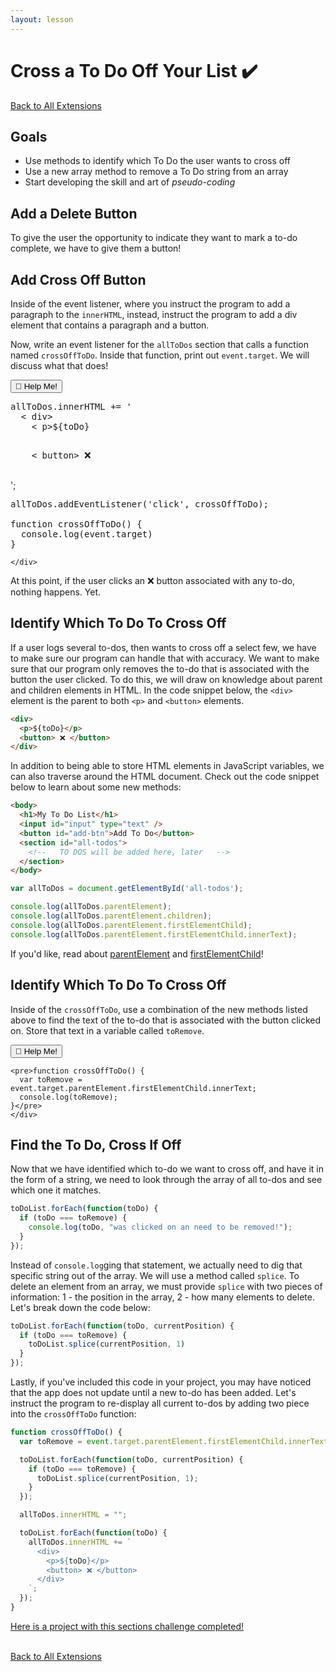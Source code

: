 ```yaml
---
layout: lesson
---
```


# Cross a To Do Off Your List ✔️
<a href="../extensions">Back to All Extensions</a>

## Goals

- Use methods to identify which To Do the user wants to cross off
- Use a new array method to remove a To Do string from an array
- Start developing the skill and art of _pseudo-coding_

## Add a Delete Button

To give the user the opportunity to indicate they want to mark a to-do complete, we have to give them a button!

<div class="try-it-new">
  <h2>Add Cross Off Button</h2>
  <p>Inside of the event listener, where you instruct the program to add a paragraph to the <code>innerHTML</code>, instead, instruct the program to add a div element that contains a paragraph and a button.</p>
  <p>Now, write an event listener for the <code>allToDos</code> section that calls a function named <code>crossOffToDo</code>. Inside that function, print out <code>event.target</code>. We will discuss what that does!</p>

  <div class="help-container">
    <button class="help-click">🤚 Help Me!</button>
    <div class="help-toggle">
      <pre>allToDos.innerHTML += '
  < div>
    < p>${toDo}</p>
    < button> ❌ </button>
  </div>
';</pre>

<pre>allToDos.addEventListener('click', crossOffToDo);

function crossOffToDo() {
  console.log(event.target)
}</pre>
    </div>
  </div>

</div>

At this point, if the user clicks an ❌ button associated with any to-do, nothing happens. Yet.

## Identify Which To Do To Cross Off

If a user logs several to-dos, then wants to cross off a select few, we have to make sure our program can handle that with accuracy. We want to make sure that our program only removes the to-do that is associated with the button the user clicked. To do this, we will draw on knowledge about parent and children elements in HTML. In the code snippet below, the `<div>` element is the parent to both `<p>` and `<button>` elements.

```html
<div>
  <p>${toDo}</p>
  <button> ❌ </button>
</div>
```

In addition to being able to store HTML elements in JavaScript variables, we can also traverse around the HTML document. Check out the code snippet below to learn about some new methods:

```html
<body>
  <h1>My To Do List</h1>
  <input id="input" type="text" />
  <button id="add-btn">Add To Do</button>
  <section id="all-todos">
    <!--   TO DOS will be added here, later   -->
  </section>
</body>
```

```javascript
var allToDos = document.getElementById('all-todos');

console.log(allToDos.parentElement);
console.log(allToDos.parentElement.children);
console.log(allToDos.parentElement.firstElementChild);
console.log(allToDos.parentElement.firstElementChild.innerText);
```

If you'd like, read about [parentElement](https://www.w3schools.com/jsref/prop_node_parentelement.asp) and [firstElementChild](https://www.w3schools.com/jsref/prop_element_firstelementchild.asp)!

<div class="try-it-new">
  <h2>Identify Which To Do To Cross Off</h2>
  <p>Inside of the <code>crossOffToDo</code>, use a combination of the new methods listed above to find the text of the to-do that is associated with the button clicked on. Store that text in a variable called <code>toRemove</code>.</p>

  <div class="help-container">
    <button class="help-click">🤚 Help Me!</button>
    <div class="help-toggle">

    <pre>function crossOffToDo() {
      var toRemove = event.target.parentElement.firstElementChild.innerText;
      console.log(toRemove);
    }</pre>
    </div>
  </div>
</div>

## Find the To Do, Cross If Off

Now that we have identified which to-do we want to cross off, and have it in the form of a string, we need to look through the array of all to-dos and see which one it matches.

```javascript
toDoList.forEach(function(toDo) {
  if (toDo === toRemove) {
    console.log(toDo, "was clicked on an need to be removed!");
  }
});
```

Instead of `console.log`ging that statement, we actually need to dig that specific string out of the array. We will use a method called `splice`. To delete an element from an array, we must provide `splice` with two pieces of information: 1 - the position in the array, 2 - how many elements to delete. Let's break down the code below:

```javascript
toDoList.forEach(function(toDo, currentPosition) {
  if (toDo === toRemove) {
    toDoList.splice(currentPosition, 1)
  }
});
```

Lastly, if you've included this code in your project, you may have noticed that the app does not update until a new to-do has been added. Let's instruct the program to re-display all current to-dos by adding two piece into the `crossOffToDo` function:

```javascript
function crossOffToDo() {
  var toRemove = event.target.parentElement.firstElementChild.innerText;

  toDoList.forEach(function(toDo, currentPosition) {
    if (toDo === toRemove) {
      toDoList.splice(currentPosition, 1);
    }
  });

  allToDos.innerHTML = "";

  toDoList.forEach(function(toDo) {
    allToDos.innerHTML += `
      <div>
        <p>${toDo}</p>
        <button> ❌ </button>
      </div>
    `;
  });
}
```

[Here is a project with this sections challenge completed!](https://glitch.com/edit/#!/tc-delete-complete)

<br>
<a href="../extensions">Back to All Extensions</a>
